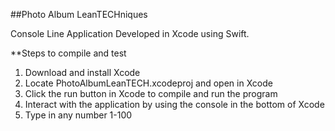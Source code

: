 ##Photo Album LeanTECHniques

Console Line Application Developed in Xcode using Swift.

**Steps to compile and test

1. Download and install Xcode
2. Locate PhotoAlbumLeanTECH.xcodeproj and open in Xcode
3. Click the run button in Xcode to compile and run the program
4. Interact with the application by using the console in the bottom of Xcode
5. Type in any number 1-100
